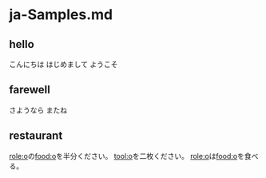 # ja-Samples.md
## hello
こんにちは 
はじめまして
ようこそ

## farewell
さようなら
またね

## restaurant
[role:o](あなた)の[food:o](カレー)を半分ください。
[tool:o](お皿)を二枚ください。
[role:o](彼女)は[food:o](卵)を食べる。

